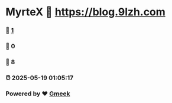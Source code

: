 # MyrteX :link: https://blog.9lzh.com 
### :page_facing_up: [1](https://blog.9lzh.com/tag.html) 
### :speech_balloon: 0 
### :hibiscus: 8 
### :alarm_clock: 2025-05-19 01:05:17 
### Powered by :heart: [Gmeek](https://github.com/Meekdai/Gmeek)
